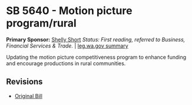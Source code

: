 # SB 5640 - Motion picture program/rural
**Primary Sponsor:** [Shelly Short](/person/leg/shelly.short.md)
*Status: First reading, referred to Business, Financial Services & Trade.* | [leg.wa.gov summary](https://app.leg.wa.gov/billsummary?BillNumber=5640&Year=2021)

Updating the motion picture competitiveness program to enhance funding and encourage productions in rural communities.

## Revisions
* [Original Bill](1/)
